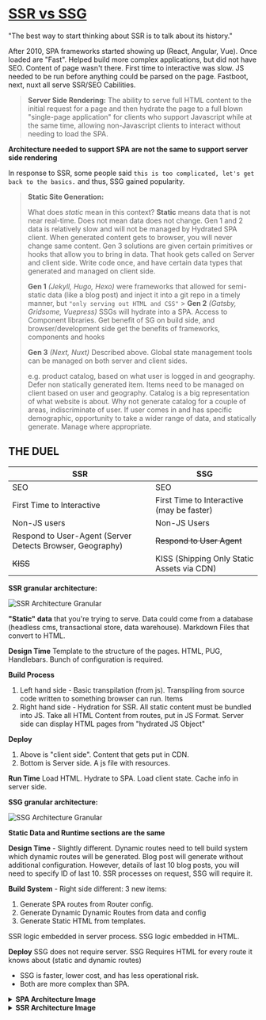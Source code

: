 # [SSR vs SSG][ssr vs ssg]

"The best way to start thinking about SSR is to talk about its history."

After 2010, SPA frameworks started showing up (React, Angular, Vue). Once loaded are "Fast". Helped build more complex applications, but did not have SEO. Content of page wasn't there. First time to interactive was slow. JS needed to be run before anything could be parsed on the page. Fastboot, next, nuxt all serve SSR/SEO Cabilities.

> **Server Side Rendering:** The ability to serve full HTML content to the initial request for a page and then hydrate the page to a full blown "single-page application" for clients who support Javascript while at the same time, allowing non-Javascript clients to interact without needing to load the SPA.

<b>Architecture needed to support SPA are not the same to support server side rendering</b>

In response to SSR, some people said `this is too complicated, let's get back to the basics.` and thus, SSG gained popularity.

> **Static Site Generation:**
>
> What does _static_ mean in this context? **Static** means data that is not near real-time. Does not mean data does not change. Gen 1 and 2 data is relatively slow and will not be managed by Hydrated SPA client. When generated content gets to browser, you will never change same content. Gen 3 solutions are given certain primitives or hooks that allow you to bring in data. That hook gets called on Server and client side. Write code once, and have certain data types that generated and managed on client side.
>
> **Gen 1** _(Jekyll, Hugo, Hexo)_ were frameworks that allowed for semi-static data (like a blog post) and inject it into a git repo in a timely manner, but `"only serving out HTML and CSS"` > **Gen 2** _(Gatsby, Gridsome, Vuepress)_ SSGs will hydrate into a SPA. Access to Component libraries. Get benefit of SG on build side, and browser/development side get the benefits of frameworks, components and hooks
>
> **Gen 3** _(Next, Nuxt)_ Described above. Global state management tools can be managed on both server and client sides.
>
> e.g. product catalog, based on what user is logged in and geography. Defer non statically generated item. Items need to be managed on client based on user and geography. Catalog is a big representation of what website is about. Why not generate catalog for a couple of areas, indiscriminate of user. If user comes in and has specific demographic, opportunity to take a wider range of data, and statically generate. Manage where appropriate.

## THE DUEL

| SSR                                                       | SSG                                        |
| --------------------------------------------------------- | ------------------------------------------ |
| SEO                                                       | SEO                                        |
| First Time to Interactive                                 | First Time to Interactive (may be faster)  |
| Non-JS users                                              | Non-JS Users                               |
| Respond to User-Agent (Server Detects Browser, Geography) | ~~Respond to User Agent~~                  |
| ~~KISS~~                                                  | KISS (Shipping Only Static Assets via CDN) |

**SSR granular architecture:**

![SSR Architecture Granular](https://personal-website-v2-topaz.vercel.app//SSRArchGranular.PNG)

**"Static" data** that you're trying to serve. Data could come from a database (headless cms, transactional store, data warehouse). Markdown Files that convert to HTML.

**Design Time** Template to the structure of the pages. HTML, PUG, Handlebars. Bunch of configuration is required.

**Build Process**

1. Left hand side - Basic transpilation (from js). Transpiling from source code written to something browser can run. Items
2. Right hand side - Hydration for SSR. All static content must be bundled into JS. Take all HTML Content from routes, put in JS Format. Server side can display HTML pages from "hydrated JS Object"

**Deploy**

1. Above is "client side". Content that gets put in CDN.
2. Bottom is Server side. A js file with resources.

**Run Time** Load HTML. Hydrate to SPA. Load client state. Cache info in server side.

**SSG granular architecture:**

![SSG Architecture Granular](https://personal-website-v2-topaz.vercel.app//SSGArchGranular.PNG)

**Static Data and Runtime sections are the same**

**Design Time** - Slightly different. Dynamic routes need to tell build system which dynamic routes will be generated. Blog post will generate without additional configuration. However, details of last 10 blog posts, you will need to specify ID of last 10. SSR processes on request, SSG will require it.

**Build System** - Right side different: 3 new items:

1. Generate SPA routes from Router config.
2. Generate Dynamic Dynamic Routes from data and config
3. Generate Static HTML from templates.

SSR logic embedded in server process. SSG logic embedded in HTML.

**Deploy** SSG does not require server. SSG Requires HTML for every route it knows about (static and dynamic routes)

-  SSG is faster, lower cost, and has less operational risk.
-  Both are more complex than SPA.

<details>
<summary><b>SPA Architecture Image</b></summary>

![SPA architecture](https://personal-website-v2-topaz.vercel.app/SPAArchitecture.PNG)

</details>
<details>
<summary><b>SSR Architecture Image</b></summary>

![SPA architecture](https://personal-website-v2-topaz.vercel.app/SSRArchitecture.PNG)

</details>
<!-- LINKS -->

[ssr vs ssg]: https://www.youtube.com/watch?v=YatDFsPPy0E
